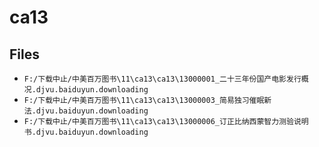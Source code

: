 # ca13

## Files

- `F:/下载中止/中美百万图书\11\ca13\ca13\13000001_二十三年份国产电影发行概况.djvu.baiduyun.downloading`
- `F:/下载中止/中美百万图书\11\ca13\ca13\13000003_简易独习催眠新法.djvu.baiduyun.downloading`
- `F:/下载中止/中美百万图书\11\ca13\ca13\13000006_订正比纳西蒙智力测验说明书.djvu.baiduyun.downloading`
